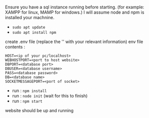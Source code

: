 Ensure you have a sql instance running before starting. (for example: XAMPP for linux, MAMP for windows.)
I will assume node and npm is installed your machnine.
 * `sudo apt update`
 * `sudo apt install npm`

create .env file (replace the '<tags>' with your relevant information)
env file contents :
<br>
```
HOST=<ip of your pc/localhost>
WEBHOSTPORT=<port to host website>
DBPORT=<database port>
DBUSER=<database username> 
PASS=<database password>
DB=<database name>
SOCKETMESSAGEPORT=<port of socket> 
````

 * run : `npm install`
 * run : `node init` (wait for this to finish)
 * run : `npm start`

website should be up and running
